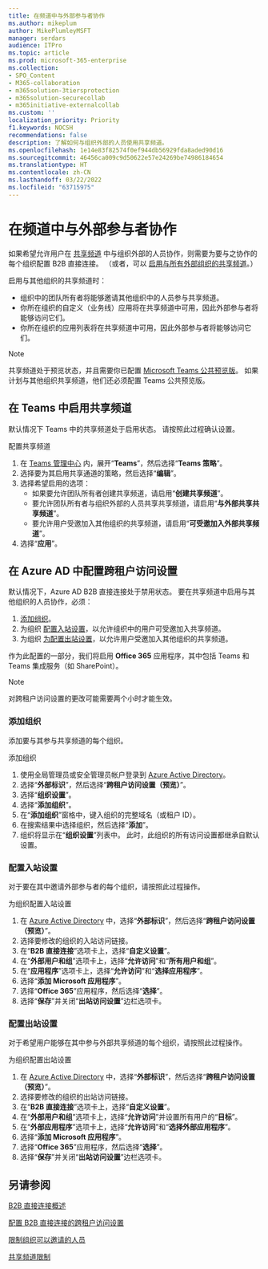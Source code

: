 ```yaml
---
title: 在频道中与外部参与者协作
ms.author: mikeplum
author: MikePlumleyMSFT
manager: serdars
audience: ITPro
ms.topic: article
ms.prod: microsoft-365-enterprise
ms.collection:
- SPO_Content
- M365-collaboration
- m365solution-3tiersprotection
- m365solution-securecollab
- m365initiative-externalcollab
ms.custom: ''
localization_priority: Priority
f1.keywords: NOCSH
recommendations: false
description: 了解如何与组织外部的人员使用共享频道。
ms.openlocfilehash: 1e14e83f82574f0ef944db56929fda8aded90d16
ms.sourcegitcommit: 46456ca009c9d50622e57e24269be74986184654
ms.translationtype: HT
ms.contentlocale: zh-CN
ms.lasthandoff: 03/22/2022
ms.locfileid: "63715975"
---
```

# <a name="collaborate-with-external-participants-in-a-channel"></a>在频道中与外部参与者协作

如果希望允许用户在 [共享频道](/MicrosoftTeams/shared-channels) 中与组织外部的人员协作，则需要为要与之协作的每个组织配置 B2B 直接连接。 （或者，可以 [启用与所有外部组织的共享频道](/microsoft-365/solutions/allow-direct-connect-with-all-organizations)。）

启用与其他组织的共享频道时：

- 组织中的团队所有者将能够邀请其他组织中的人员参与共享频道。
- 你所在组织的自定义（业务线）应用将在共享频道中可用，因此外部参与者将能够访问它们。
- 你所在组织的应用列表将在共享频道中可用，因此外部参与者将能够访问它们。

> [!NOTE]
> 共享频道处于预览状态，并且需要你已配置 [Microsoft Teams 公共预览版](/MicrosoftTeams/public-preview-doc-updates)。 如果计划与其他组织共享频道，他们还必须配置 Teams 公共预览版。

## <a name="enable-shared-channels-in-teams"></a>在 Teams 中启用共享频道

默认情况下 Teams 中的共享频道处于启用状态。 请按照此过程确认设置。

配置共享频道
1. 在 [Teams 管理中心](https://admin.teams.microsoft.com/) 内，展开“**Teams**”，然后选择“**Teams 策略**”。
1. 选择要为其启用共享通道的策略，然后选择“**编辑**”。
1. 选择希望启用的选项：
    - 如果要允许团队所有者创建共享频道，请启用“**创建共享频道**”。
    - 要允许团队所有者与组织外部的人员共享共享频道，请启用“**与外部共享共享频道**”。
    - 要允许用户受邀加入其他组织的共享频道，请启用“**可受邀加入外部共享频道**”。
1. 选择“**应用**”。

## <a name="configure-cross-tenant-access-settings-in-azure-ad"></a>在 Azure AD 中配置跨租户访问设置

默认情况下，Azure AD B2B 直接连接处于禁用状态。 要在共享频道中启用与其他组织的人员协作，必须：

1. [添加组织](#add-an-organization)。
1. 为组织 [配置入站设置](#configure-inbound-settings)，以允许组织中的用户可受邀加入共享频道。
1. 为组织 [为配置出站设置](#configure-outbound-settings)，以允许用户受邀加入其他组织的共享频道。

作为此配置的一部分，我们将启用 **Office 365** 应用程序，其中包括 Teams 和 Teams 集成服务（如 SharePoint）。

> [!NOTE]
> 对跨租户访问设置的更改可能需要两个小时才能生效。

### <a name="add-an-organization"></a>添加组织

添加要与其参与共享频道的每个组织。

添加组织
1. 使用全局管理员或安全管理员帐户登录到 [Azure Active Directory](https://aad.portal.azure.com)。
1. 选择“**外部标识**”，然后选择“**跨租户访问设置（预览）**”。
1. 选择“**组织设置**”。
1. 选择“**添加组织**”。
1. 在“**添加组织**”窗格中，键入组织的完整域名（或租户 ID）。
1. 在搜索结果中选择组织，然后选择“**添加**”。
1. 组织将显示在“**组织设置**”列表中。 此时，此组织的所有访问设置都继承自默认设置。

### <a name="configure-inbound-settings"></a>配置入站设置

对于要在其中邀请外部参与者的每个组织，请按照此过程操作。

为组织配置入站设置
1. 在 [Azure Active Directory](https://aad.portal.azure.com) 中，选择“**外部标识**”，然后选择“**跨租户访问设置（预览）**”。
1. 选择要修改的组织的入站访问链接。
1. 在“**B2B 直接连接**”选项卡上，选择“**自定义设置**”。
1. 在“**外部用户和组**”选项卡上，选择“**允许访问**”和“**所有用户和组**”。
1. 在“**应用程序**”选项卡上，选择“**允许访问**”和“**选择应用程序**”。
1. 选择“**添加 Microsoft 应用程序**”。
1. 选择“**Office 365**”应用程序，然后选择“**选择**”。
1. 选择“**保存**”并关闭“**出站访问设置**”边栏选项卡。

### <a name="configure-outbound-settings"></a>配置出站设置

对于希望用户能够在其中参与外部共享频道的每个组织，请按照此过程操作。

为组织配置出站设置
1. 在 [Azure Active Directory](https://aad.portal.azure.com) 中，选择“**外部标识**”，然后选择“**跨租户访问设置（预览）**”。
1. 选择要修改的组织的出站访问链接。
1. 在“**B2B 直接连接**”选项卡上，选择“**自定义设置**”。
1. 在“**外部用户和组**”选项卡上，选择“**允许访问**”并设置所有用户的“**目标**”。
1. 在“**外部应用程序**”选项卡上，选择“**允许访问**”和“**选择外部应用程序**”。
1. 选择“**添加 Microsoft 应用程序**”。
1. 选择“**Office 365**”应用程序，然后选择“**选择**”。
1. 选择“**保存**”并关闭“**出站访问设置**”边栏选项卡。

## <a name="see-also"></a>另请参阅

[B2B 直接连接概述](/azure/active-directory/external-identities/b2b-direct-connect-overview)

[配置 B2B 直接连接的跨租户访问设置](/azure/active-directory/external-identities/cross-tenant-access-settings-b2b-direct-connect)

[限制组织可以邀请的人员](limit-invitations-from-specific-organization.md)

[共享频道限制](/MicrosoftTeams/shared-channels#shared-channel-limits)
